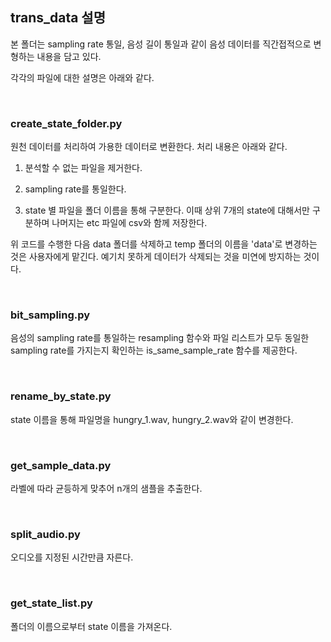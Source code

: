 ## trans_data 설명

본 폴더는 sampling rate 통일, 음성 길이 통일과 같이 음성 데이터를 직간접적으로 변형하는 내용을 담고 있다.

각각의 파일에 대한 설명은 아래와 같다.

<br>

### create_state_folder.py

원천 데이터를 처리하여 가용한 데이터로 변환한다. 처리 내용은 아래와 같다.

1. 분석할 수 없는 파일을 제거한다.

2. sampling rate를 통일한다.

3. state 별 파일을 폴더 이름을 통해 구분한다. 이때 상위 7개의 state에 대해서만 구분하며 나머지는 etc 파일에 csv와 함께 저장한다.

위 코드를 수행한 다음 data 폴더를 삭제하고 temp 폴더의 이름을 'data'로 변경하는 것은 사용자에게 맡긴다. 예기치 못하게 데이터가 삭제되는 것을 미연에 방지하는 것이다.

<br>

### bit_sampling.py

음성의 sampling rate를 통일하는 resampling 함수와 파일 리스트가 모두 동일한 sampling rate를 가지는지 확인하는 is_same_sample_rate 함수를 제공한다.

<br>

### rename_by_state.py

state 이름을 통해 파일명을 hungry_1.wav, hungry_2.wav와 같이 변경한다.

<br>

### get_sample_data.py

라벨에 따라 균등하게 맞추어 n개의 샘플을 추출한다.

<br>

### split_audio.py

오디오를 지정된 시간만큼 자른다.

<br>

### get_state_list.py

폴더의 이름으로부터 state 이름을 가져온다.
